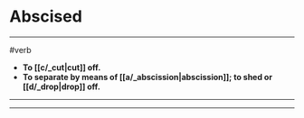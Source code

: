 # Abscised
---
#verb
- **To [[c/_cut|cut]] off.**
- **To separate by means of [[a/_abscission|abscission]]; to shed or [[d/_drop|drop]] off.**
---
---
